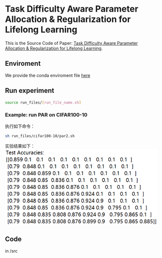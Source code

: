 # Task Difficulty Aware Parameter Allocation & Regularization for Lifelong Learning
This is the Source Code of Paper: [Task Difficulty Aware Parameter Allocation & Regularization for Lifelong Learning](https://arxiv.org/abs/2304.05288).

## Enviroment
We provide the conda enviroment file [here](./CondaEnv.yml)

## Run experiment
```bash
source run_files/[run_file_name.sh]
```

### Example: run PAR on CIFAR100-10
执行如下命令：
```bash
sh run_files/cifar100-10/par2.sh
```
实验结果如下：
![](./results.png)

## Code
in /src
